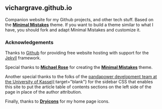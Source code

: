 ## vichargrave.github.io

Companion website for my Github projects, and other tech stuff.  Based on the **[Minimal Mistakes](https://github.com/mmistakes/minimal-mistakes/)** theme.  If you want to build a theme similar to what I have, you should fork and adapt Minimal Mistakes and customize it.

### Acknowledgements

Thanks to [Github](https://github.com) for providing free website hosting with support for the [Jekyll](https://jekyllrb.com/) framework.  

Special thanks to **[Michael Rose](https://github.com/mmistakes/)** for creating the **[Minimal Mistakes](https://github.com/mmistakes/minimal-mistakes/)** theme.

Another special thanks to the folks of the [pandapower development team at the University of Kassel](https://github.com/e2nIEE){:target="blank"} for the sidebar CSS that enables this site to put the article table of contents sections on the left side of the page in place of the author attribution.

Finally, thanks to **[Dryicons](https://dryicons.com/icon-packs/handy-icons-set)** for my home page icons.
